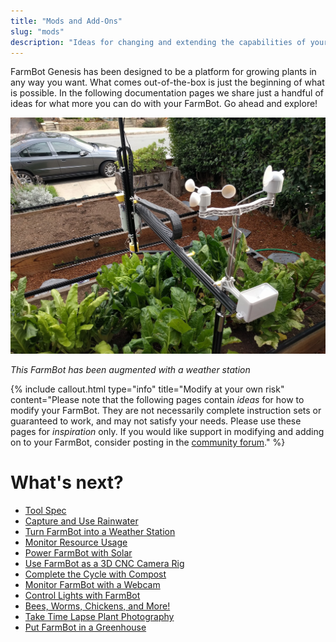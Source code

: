 ```yaml
---
title: "Mods and Add-Ons"
slug: "mods"
description: "Ideas for changing and extending the capabilities of your FarmBot"
---
```


FarmBot Genesis has been designed to be a platform for growing plants in any way you want. What comes out-of-the-box is just the beginning of what is possible. In the following documentation pages we share just a handful of ideas for what more you can do with your FarmBot. Go ahead and explore!

![Dk34L2QuQdGK7gf7SKl6_IMG_20160304_160627 (1).jpg](_images/IMG_20160304_160627_1.jpg)

_This FarmBot has been augmented with a weather station_



{%
include callout.html
type="info"
title="Modify at your own risk"
content="Please note that the following pages contain *ideas* for how to modify your FarmBot. They are not necessarily complete instruction sets or guaranteed to work, and may not satisfy your needs. Please use these pages for *inspiration* only. If you would like support in modifying and adding on to your FarmBot, consider posting in the [community forum](http://forum.farmbot.org)."
%}


# What's next?

 * [Tool Spec](mods/tool-spec.md)
 * [Capture and Use Rainwater](mods/capture-and-use-rainwater.md)
 * [Turn FarmBot into a Weather Station](mods/turn-farmbot-into-a-weather-station.md)
 * [Monitor Resource Usage](mods/monitor-resource-usage.md)
 * [Power FarmBot with Solar](mods/power-farmbot-with-solar.md)
 * [Use FarmBot as a 3D CNC Camera Rig](mods/use-farmbot-as-a-3d-cnc-camera-rig.md)
 * [Complete the Cycle with Compost](mods/complete-the-cycle-with-compost.md)
 * [Monitor FarmBot with a Webcam](mods/monitor-farmbot-with-a-webcam.md)
 * [Control Lights with FarmBot](mods/control-lights-with-farmbot.md)
 * [Bees, Worms, Chickens, and More!](mods/bees-worms-chickens-and-more.md)
 * [Take Time Lapse Plant Photography](mods/take-time-lapse-plant-photography.md)
 * [Put FarmBot in a Greenhouse](mods/put-farmbot-in-a-greenhouse.md)
